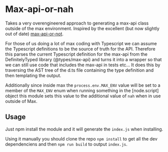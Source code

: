 # Max-api-or-nah

Takes a very overengineered approach to generating a max-api class outside of
the max environment. Inspired by the excellent (but now slightly out of date)
[max-api-or-not](https://github.com/dimitriaatos/max-api-or-not).

For those of us doing a lot of max coding with Typescript we can assume the
Typescript definitions to be the source of truth for the API. Therefore this
parses the current Typescript definition for the max-api from the
DefinitelyTyped library (@types/max-api) and turns it into a wrapper so that we
can still use code that includes the max-api in tests etc... It does this by
traversing the AST tree of the d.ts file containing the type definition and then
templating the output.

Additionally since inside max the `process.env.MAX_ENV` value will be set to a
member of the `MAX_ENV` enum when running something in the [node.script] object
this module sets this value to the additional value of `nah` when in use outside
of Max.

## Usage

Just npm install the module and it will generate the `index.js` when installing.

Using it manually you should clone the repo `npm install` to get all the dev
dependenciens and then `npm run build` to output `index.js`.
